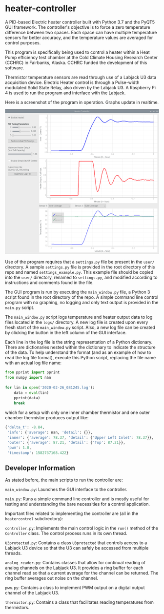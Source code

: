 # heater-controller

A PID-based Electric heater controller built with Python 3.7 and the PyQT5 
GUI framework.  The controller's objective is to force a zero temperature difference
between two spaces.  Each space can have multiple temperature sensors for better
accuracy, and the temperature values are averaged for control purposes.

This program is specifically being used to control a heater within a Heat Pump 
efficiency test chamber at the Cold Climate Housing Research Center (CCHRC) in 
Fairbanks, Alaska.  CCHRC funded the development of this software.

Thermistor temperature sensors are read through use of a Labjack U3 data 
acquisition device.  Electric Heater control is through a Pulse-width modulated
Solid State Relay, also driven by the Labjack U3.  A Raspberry Pi 4 is used to
run the program and interface with the Labjack.

Here is a screenshot of the program in operation.  Graphs update in realtime.

![Screenshot](docs/images/screen_shot.png)

Use of the program requires that a `settings.py` file be present in the `user/`
directory.  A sample `settings.py` file is provided in the root directory of
this repo and named `settings_example.py`.  This example file should be copied
into the `user/` directory, renamed to `settings.py`, and modified according
to instructions and comments found in the file.

The GUI program is run by executing the `main_window.py` file, a Python 3 script
found in the root directory of the repo.
A simple command line control program with no graphing, no logging and only text
output is provided in the `main.py` script.

The `main_window.py` script logs temperature and heater output data to log files
located in the `logs/` directory.  A new log file is created upon every fresh start
of the `main_window.py` script.  Also, a new log file can be created by clicking
the button in the left column of the GUI interface.

Each line in the log file is the string representation of a Python dictionary.
There are dictionaries nested within the dictionary to indicate the structure of
the data.  To help understand the format (and as an example of how to read the
log file format), execute this Python script, replacing the file name with an 
actual log file name:

```python
from pprint import pprint
from numpy import nan

for lin in open('2020-02-26_081245.log'):
    data = eval(lin)
    pprint(data)
    break
```

which for a setup with only one inner chamber thermistor and one outer chamber
thermistor produces output like:

```python
{'delta_t': -8.84,
 'info': {'average': nan, 'detail': {}},
 'inner': {'average': 78.37, 'detail': {'Upper Left Inlet': 78.37}},
 'outer': {'average': 87.21, 'detail': {'Top': 87.21}},
 'pwm': 1.0,
 'timestamp': 1582737168.422}
```

## Developer Information

As stated before, the main scripts to run the controller are:

`main_window.py`:  Launches the GUI interface to the controller.

`main.py`:  Runs a simple command line controller and is mostly useful
for testing and understanding the bare necessities for a control application.

Important files related to implementing the controller are (all in the 
`heatercontrol` subdirectory):

`controller.py`:  Implements the main control logic in the `run()` method
of the `Controller` class.  The control process runs in its own thread.

`U3protected.py`:  Contains a class `U3protected` that controls access to a
Labjack U3 device so that the U3 can safely be accessed from multiple threads.

`analog_reader.py`:  Contains classes that allow for continual reading of
analog channels on the Labjack U3.  It provides a ring buffer for each channel
read so that a current average for the channel can be returned.  The ring buffer
averages out noise on the channel.

`pwm.py`:  Contains a class to implement PWM output on a digital output
channel of the Labjack U3.

`thermistor.py`:  Contains a class that facilitates reading temperatures from
thermistors.
